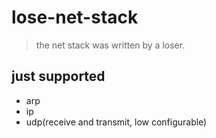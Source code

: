 # lose-net-stack

> the net stack was written by a loser.

## just supported

- arp
- ip
- udp(receive and transmit, low configurable)

